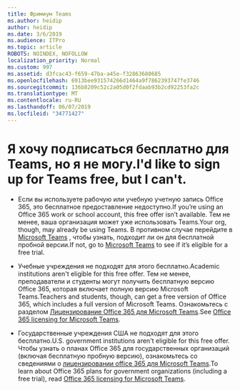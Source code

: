 ```yaml
---
title: Фримиум Teams
ms.author: heidip
author: heidip
ms.date: 3/6/2019
ms.audience: ITPro
ms.topic: article
ROBOTS: NOINDEX, NOFOLLOW
localization_priority: Normal
ms.custom: 997
ms.assetid: d3fcac43-f659-47ba-a45e-f32863680685
ms.openlocfilehash: 6913bee931574266d1464a9f7862393747fe3746
ms.sourcegitcommit: 136b8209c52c2a05d0f2fdaab93b2cd92253fa2c
ms.translationtype: MT
ms.contentlocale: ru-RU
ms.lasthandoff: 06/07/2019
ms.locfileid: "34771427"
---
```

# <a name="id-like-to-sign-up-for-teams-free-but-i-cant"></a><span data-ttu-id="557e6-102">Я хочу подписаться бесплатно для Teams, но я не могу.</span><span class="sxs-lookup"><span data-stu-id="557e6-102">I'd like to sign up for Teams free, but I can't.</span></span>

- <span data-ttu-id="557e6-103">Если вы используете рабочую или учебную учетную запись Office 365, это бесплатное предоставление недоступно.</span><span class="sxs-lookup"><span data-stu-id="557e6-103">If you’re using an Office 365 work or school account, this free offer isn’t available.</span></span> <span data-ttu-id="557e6-104">Тем не менее, ваша организация может уже использовать Teams.</span><span class="sxs-lookup"><span data-stu-id="557e6-104">Your org, though, may already be using Teams.</span></span> <span data-ttu-id="557e6-105">В противном случае перейдите в [Microsoft Teams](https://products.office.com/microsoft-teams/group-chat-software) , чтобы узнать, подходит ли он для бесплатной пробной версии.</span><span class="sxs-lookup"><span data-stu-id="557e6-105">If not, go to [Microsoft Teams](https://products.office.com/microsoft-teams/group-chat-software) to see if it’s eligible for a free trial.</span></span>

- <span data-ttu-id="557e6-106">Учебные учреждения не подходят для этого бесплатно.</span><span class="sxs-lookup"><span data-stu-id="557e6-106">Academic institutions aren't eligible for this free offer.</span></span> <span data-ttu-id="557e6-107">Тем не менее, преподаватели и студенты могут получить бесплатную версию Office 365, которая включает полную версию Microsoft Teams.</span><span class="sxs-lookup"><span data-stu-id="557e6-107">Teachers and students, though, can get a free version of Office 365, which includes a full version of Microsoft Teams.</span></span> <span data-ttu-id="557e6-108">Ознакомьтесь с разделом [Лицензирование Office 365 для Microsoft Teams](https://docs.microsoft.com/microsoftteams/office-365-licensing).</span><span class="sxs-lookup"><span data-stu-id="557e6-108">See [Office 365 licensing for Microsoft Teams](https://docs.microsoft.com/microsoftteams/office-365-licensing).</span></span>

- <span data-ttu-id="557e6-109">Государственные учреждения США не подходят для этого бесплатно.</span><span class="sxs-lookup"><span data-stu-id="557e6-109">U.S. government institutions aren't eligible for this free offer.</span></span> <span data-ttu-id="557e6-110">Чтобы узнать о планах Office 365 для государственных организаций (включая бесплатную пробную версию), ознакомьтесь со сведениями о [лицензировании office 365 для Microsoft Teams](https://docs.microsoft.com/microsoftteams/office-365-licensing).</span><span class="sxs-lookup"><span data-stu-id="557e6-110">To learn about Office 365 plans for government organizations (including a free trial), read [Office 365 licensing for Microsoft Teams](https://docs.microsoft.com/microsoftteams/office-365-licensing).</span></span>


